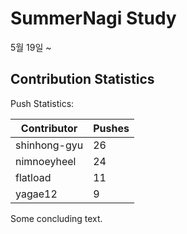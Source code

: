 # SummerNagi Study

5월 19일 ~ 

## Contribution Statistics

Push Statistics:

| Contributor | Pushes |
| ----------- | ------ |
| shinhong-gyu | 26 |
| nimnoeyheel | 24 |
| flatload | 11 |
| yagae12 | 9 |

Some concluding text.
